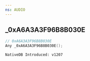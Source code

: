 ```yaml
---
ns: AUDIO
---
```

## _0xA6A3A3F96B8B030E

```c
// 0xA6A3A3F96B8B030E
Any _0xA6A3A3F96B8B030E();
```

```
NativeDB Introduced: v1207
```


